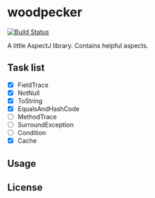 # woodpecker

[![Build Status](https://travis-ci.org/FuriKuri/woodpecker.svg?branch=master)](https://travis-ci.org/FuriKuri/woodpecker)

A little AspectJ library. Contains helpful aspects.

## Task list
- [x] FieldTrace
- [x] NotNull
- [x] ToString
- [x] EqualsAndHashCode
- [ ] MethodTrace
- [ ] SurroundException
- [ ] Condition
- [x] Cache

## Usage

## License
